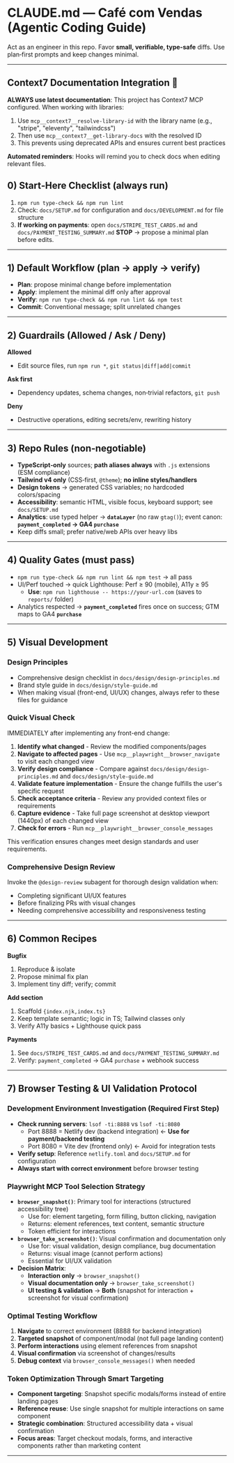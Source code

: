 # CLAUDE.md — Café com Vendas (Agentic Coding Guide)

Act as an engineer in this repo. Favor **small, verifiable, type‑safe** diffs. Use plan‑first prompts and keep changes minimal.

---

## Context7 Documentation Integration 🚀

**ALWAYS use latest documentation**: This project has Context7 MCP configured. When working with libraries:
1. Use `mcp__context7__resolve-library-id` with the library name (e.g., "stripe", "eleventy", "tailwindcss")
2. Then use `mcp__context7__get-library-docs` with the resolved ID
3. This prevents using deprecated APIs and ensures current best practices

**Automated reminders**: Hooks will remind you to check docs when editing relevant files.

## 0) Start‑Here Checklist (always run)

1. `npm run type-check && npm run lint`
2. Check: `docs/SETUP.md` for configuration and `docs/DEVELOPMENT.md` for file structure
3. **If working on payments**: open `docs/STRIPE_TEST_CARDS.md` and `docs/PAYMENT_TESTING_SUMMARY.md`
   **STOP** → propose a minimal plan before edits.

---

## 1) Default Workflow (plan → apply → verify)

* **Plan**: propose minimal change before implementation
* **Apply**: implement the minimal diff only after approval  
* **Verify**: `npm run type-check && npm run lint && npm test`
* **Commit**: Conventional message; split unrelated changes

---

## 2) Guardrails (Allowed / Ask / Deny)

**Allowed**
* Edit source files, run `npm run *`, `git status|diff|add|commit`

**Ask first**
* Dependency updates, schema changes, non‑trivial refactors, `git push`

**Deny**
* Destructive operations, editing secrets/env, rewriting history

---


## 3) Repo Rules (non‑negotiable)

* **TypeScript‑only** sources; **path aliases always** with `.js` extensions (ESM compliance)
* **Tailwind v4 only** (CSS‑first, `@theme`); **no inline styles/handlers**
* **Design tokens** → generated CSS variables; no hardcoded colors/spacing
* **Accessibility**: semantic HTML, visible focus, keyboard support; see `docs/SETUP.md`
* **Analytics**: use typed helper → **`dataLayer`** (no raw `gtag()`); event canon: **`payment_completed` → GA4 `purchase`**
* Keep diffs small; prefer native/web APIs over heavy libs

---


## 4) Quality Gates (must pass)

* `npm run type-check && npm run lint && npm test` → all pass
* UI/Perf touched → quick Lighthouse: Perf ≥ 90 (mobile), A11y ≥ 95  
  - **Use**: `npm run lighthouse -- https://your-url.com` (saves to `reports/` folder)
* Analytics respected → **`payment_completed`** fires once on success; GTM maps to GA4 **`purchase`**

---

## 5) Visual Development

### Design Principles
- Comprehensive design checklist in `docs/design/design-principles.md`
- Brand style guide in `docs/design/style-guide.md`
- When making visual (front-end, UI/UX) changes, always refer to these files for guidance

### Quick Visual Check
IMMEDIATELY after implementing any front-end change:
1. **Identify what changed** - Review the modified components/pages
2. **Navigate to affected pages** - Use `mcp__playwright__browser_navigate` to visit each changed view
3. **Verify design compliance** - Compare against `docs/design/design-principles.md` and `docs/design/style-guide.md`
4. **Validate feature implementation** - Ensure the change fulfills the user's specific request
5. **Check acceptance criteria** - Review any provided context files or requirements
6. **Capture evidence** - Take full page screenshot at desktop viewport (1440px) of each changed view
7. **Check for errors** - Run `mcp__playwright__browser_console_messages`

This verification ensures changes meet design standards and user requirements.

### Comprehensive Design Review
Invoke the `@design-review` subagent for thorough design validation when:
- Completing significant UI/UX features
- Before finalizing PRs with visual changes
- Needing comprehensive accessibility and responsiveness testing
---

## 6) Common Recipes

**Bugfix**
1. Reproduce & isolate
2. Propose minimal fix plan
3. Implement tiny diff; verify; commit

**Add section** 
1. Scaffold `{index.njk,index.ts}`
2. Keep template semantic; logic in TS; Tailwind classes only
3. Verify A11y basics + Lighthouse quick pass

**Payments**
1. See `docs/STRIPE_TEST_CARDS.md` and `docs/PAYMENT_TESTING_SUMMARY.md`
2. Verify: `payment_completed` → GA4 `purchase` + webhook success

---

## 7) Browser Testing & UI Validation Protocol

### Development Environment Investigation (Required First Step)
* **Check running servers**: `lsof -ti:8888` vs `lsof -ti:8080`
  - Port 8888 = Netlify dev (backend integration) ← **Use for payment/backend testing**
  - Port 8080 = Vite dev (frontend only) ← Avoid for integration tests
* **Verify setup**: Reference `netlify.toml` and `docs/SETUP.md` for configuration
* **Always start with correct environment** before browser testing

### Playwright MCP Tool Selection Strategy
* **`browser_snapshot()`**: Primary tool for interactions (structured accessibility tree)
  - Use for: element targeting, form filling, button clicking, navigation
  - Returns: element references, text content, semantic structure
  - Token efficient for interactions
* **`browser_take_screenshot()`**: Visual confirmation and documentation only
  - Use for: visual validation, design compliance, bug documentation
  - Returns: visual image (cannot perform actions)
  - Essential for UI/UX validation
* **Decision Matrix**:
  - **Interaction only** → `browser_snapshot()`
  - **Visual documentation only** → `browser_take_screenshot()`
  - **UI testing & validation** → **Both** (snapshot for interaction + screenshot for visual confirmation)

### Optimal Testing Workflow
1. **Navigate** to correct environment (8888 for backend integration)
2. **Targeted snapshot** of component/modal (not full page landing content)
3. **Perform interactions** using element references from snapshot
4. **Visual confirmation** via screenshot of changes/results
5. **Debug context** via `browser_console_messages()` when needed

### Token Optimization Through Smart Targeting
* **Component targeting**: Snapshot specific modals/forms instead of entire landing pages
* **Reference reuse**: Use single snapshot for multiple interactions on same component
* **Strategic combination**: Structured accessibility data + visual confirmation
* **Focus areas**: Target checkout modals, forms, and interactive components rather than marketing content

---
